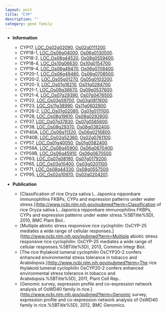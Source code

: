 ```yaml
---
layout: post
title: "CYP"
description: ""
category: gene family
---
```


* **Information**  
    + CYP17, [LOC_Os02g02090](http://rice.uga.edu/cgi-bin/ORF_infopage.cgi?orf=LOC_Os02g02090), [Os02g0111200](https://rapdb.dna.affrc.go.jp/locus/?name=Os02g0111200).
    + CYP18-1, [LOC_Os06g04000](http://rice.uga.edu/cgi-bin/ORF_infopage.cgi?orf=LOC_Os06g04000), [Os06g0130500](https://rapdb.dna.affrc.go.jp/locus/?name=Os06g0130500).
    + CYP18-2, [LOC_Os08g44520](http://rice.uga.edu/cgi-bin/ORF_infopage.cgi?orf=LOC_Os08g44520), [Os08g0559400](https://rapdb.dna.affrc.go.jp/locus/?name=Os08g0559400).
    + CYP18-4, [LOC_Os10g06630](http://rice.uga.edu/cgi-bin/ORF_infopage.cgi?orf=LOC_Os10g06630), [Os10g0154700](https://rapdb.dna.affrc.go.jp/locus/?name=Os10g0154700).
    + CYP19-4, [LOC_Os06g49470](http://rice.uga.edu/cgi-bin/ORF_infopage.cgi?orf=LOC_Os06g49470), [Os06g0708400](https://rapdb.dna.affrc.go.jp/locus/?name=Os06g0708400).
    + CYP20-1, [LOC_Os06g49480](http://rice.uga.edu/cgi-bin/ORF_infopage.cgi?orf=LOC_Os06g49480), [Os06g0708500](https://rapdb.dna.affrc.go.jp/locus/?name=Os06g0708500).
    + CYP20-2, [LOC_Os05g01270](http://rice.uga.edu/cgi-bin/ORF_infopage.cgi?orf=LOC_Os05g01270), [Os05g0103200](https://rapdb.dna.affrc.go.jp/locus/?name=Os05g0103200).
    + CYP20-3, [LOC_Os01g18210](http://rice.uga.edu/cgi-bin/ORF_infopage.cgi?orf=LOC_Os01g18210), [Os01g0284700](https://rapdb.dna.affrc.go.jp/locus/?name=Os01g0284700).
    + CYP21-1, [LOC_Os09g36670](http://rice.uga.edu/cgi-bin/ORF_infopage.cgi?orf=LOC_Os09g36670), [Os09g0537600](https://rapdb.dna.affrc.go.jp/locus/?name=Os09g0537600).
    + CYP21-4, [LOC_Os07g29390](http://rice.uga.edu/cgi-bin/ORF_infopage.cgi?orf=LOC_Os07g29390), [Os07g0476500](https://rapdb.dna.affrc.go.jp/locus/?name=Os07g0476500).
    + CYP22, [LOC_Os03g59700](http://rice.uga.edu/cgi-bin/ORF_infopage.cgi?orf=LOC_Os03g59700), [Os03g0811600](https://rapdb.dna.affrc.go.jp/locus/?name=Os03g0811600).
    + CYP23, [LOC_Os11g38990](http://rice.uga.edu/cgi-bin/ORF_infopage.cgi?orf=LOC_Os11g38990), [Os11g0602900](https://rapdb.dna.affrc.go.jp/locus/?name=Os11g0602900).
    + CYP26-2, [LOC_Os01g02080](http://rice.uga.edu/cgi-bin/ORF_infopage.cgi?orf=LOC_Os01g02080), [Os01g0111100](https://rapdb.dna.affrc.go.jp/locus/?name=Os01g0111100).
    + CYP28, [LOC_Os08g19610](http://rice.uga.edu/cgi-bin/ORF_infopage.cgi?orf=LOC_Os08g19610), [Os08g0292600](https://rapdb.dna.affrc.go.jp/locus/?name=Os08g0292600).
    + CYP37, [LOC_Os07g37830](http://rice.uga.edu/cgi-bin/ORF_infopage.cgi?orf=LOC_Os07g37830), [Os07g0565600](https://rapdb.dna.affrc.go.jp/locus/?name=Os07g0565600).
    + CYP38, [LOC_Os08g29370](http://rice.uga.edu/cgi-bin/ORF_infopage.cgi?orf=LOC_Os08g29370), [Os08g0382400](https://rapdb.dna.affrc.go.jp/locus/?name=Os08g0382400).
    + CYP40A, [LOC_Os06g11320](http://rice.uga.edu/cgi-bin/ORF_infopage.cgi?orf=LOC_Os06g11320), [Os06g0216800](https://rapdb.dna.affrc.go.jp/locus/?name=Os06g0216800).
    + CYP40B, [LOC_Os02g52360](http://rice.uga.edu/cgi-bin/ORF_infopage.cgi?orf=LOC_Os02g52360), [Os02g0761100](https://rapdb.dna.affrc.go.jp/locus/?name=Os02g0761100).
    + CYP57, [LOC_Os01g40050](http://rice.uga.edu/cgi-bin/ORF_infopage.cgi?orf=LOC_Os01g40050), [Os01g0582400](https://rapdb.dna.affrc.go.jp/locus/?name=Os01g0582400).
    + CYP59A, [LOC_Os06g45900](http://rice.uga.edu/cgi-bin/ORF_infopage.cgi?orf=LOC_Os06g45900), [Os06g0670400](https://rapdb.dna.affrc.go.jp/locus/?name=Os06g0670400).
    + CYP59B, [LOC_Os06g45910](http://rice.uga.edu/cgi-bin/ORF_infopage.cgi?orf=LOC_Os06g45910), [Os06g0670500](https://rapdb.dna.affrc.go.jp/locus/?name=Os06g0670500).
    + CYP63, [LOC_Os07g08190](http://rice.uga.edu/cgi-bin/ORF_infopage.cgi?orf=LOC_Os07g08190), [Os07g0179200](https://rapdb.dna.affrc.go.jp/locus/?name=Os07g0179200).
    + CYP65, [LOC_Os03g10400](http://rice.uga.edu/cgi-bin/ORF_infopage.cgi?orf=LOC_Os03g10400), [Os03g0201100](https://rapdb.dna.affrc.go.jp/locus/?name=Os03g0201100).
    + CYP71, [LOC_Os08g44330](http://rice.uga.edu/cgi-bin/ORF_infopage.cgi?orf=LOC_Os08g44330), [Os08g0557500](https://rapdb.dna.affrc.go.jp/locus/?name=Os08g0557500).
    + CYP95, [LOC_Os02g10970](http://rice.uga.edu/cgi-bin/ORF_infopage.cgi?orf=LOC_Os02g10970), [Os02g0204201](https://rapdb.dna.affrc.go.jp/locus/?name=Os02g0204201).

* **Publication**  
    + [Classification of rice Oryza sativa L. Japonica nipponbare immunophilins FKBPs, CYPs and expression patterns under water stress.](http://www.ncbi.nlm.nih.gov/pubmed?term=Classification of rice Oryza sativa L. Japonica nipponbare immunophilins FKBPs, CYPs and expression patterns under water stress.%5BTitle%5D), 2010, BMC Plant Biol..
    + [Multiple abiotic stress responsive rice cyclophilin: OsCYP-25 mediates a wide range of cellular responses.](http://www.ncbi.nlm.nih.gov/pubmed?term=Multiple abiotic stress responsive rice cyclophilin: OsCYP-25 mediates a wide range of cellular responses.%5BTitle%5D), 2013, Commun Integr Biol.
    + [The rice thylakoid lumenal cyclophilin OsCYP20-2 confers enhanced environmental stress tolerance in tobacco and Arabidopsis.](http://www.ncbi.nlm.nih.gov/pubmed?term=The rice thylakoid lumenal cyclophilin OsCYP20-2 confers enhanced environmental stress tolerance in tobacco and Arabidopsis.%5BTitle%5D), 2011, Plant Cell Rep..
    + [Genomic survey, expression profile and co-expression network analysis of OsWD40 family in rice.](http://www.ncbi.nlm.nih.gov/pubmed?term=Genomic survey, expression profile and co-expression network analysis of OsWD40 family in rice.%5BTitle%5D), 2012, BMC Genomics.


